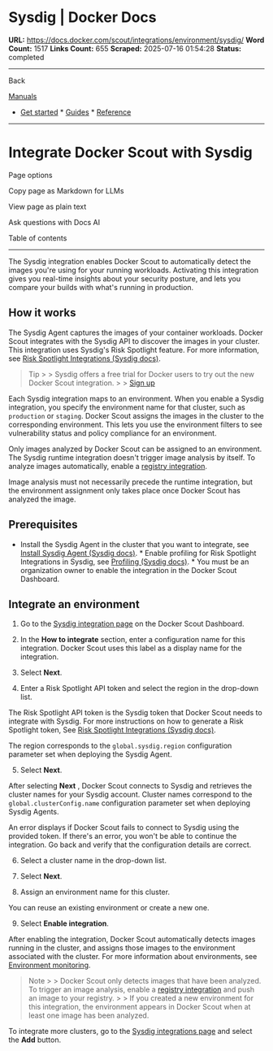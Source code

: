 # Sysdig | Docker Docs

**URL:** https://docs.docker.com/scout/integrations/environment/sysdig/
**Word Count:** 1517
**Links Count:** 655
**Scraped:** 2025-07-16 01:54:28
**Status:** completed

---

Back

[Manuals](https://docs.docker.com/manuals/)

  * [Get started](https://docs.docker.com/get-started/)   * [Guides](https://docs.docker.com/guides/)   * [Reference](https://docs.docker.com/reference/)

* * *

# Integrate Docker Scout with Sysdig

Page options

Copy page as Markdown for LLMs

View page as plain text

Ask questions with Docs AI

Table of contents

* * *

The Sysdig integration enables Docker Scout to automatically detect the images you're using for your running workloads. Activating this integration gives you real-time insights about your security posture, and lets you compare your builds with what's running in production.

## How it works

The Sysdig Agent captures the images of your container workloads. Docker Scout integrates with the Sysdig API to discover the images in your cluster. This integration uses Sysdig's Risk Spotlight feature. For more information, see [Risk Spotlight Integrations \(Sysdig docs\)](https://docs.sysdig.com/en/docs/sysdig-secure/integrations-for-sysdig-secure/risk-spotlight-integrations/).

> Tip >  > Sysdig offers a free trial for Docker users to try out the new Docker Scout integration. >  > [Sign up](https://sysdig.com/free-trial-for-docker-customers/)

Each Sysdig integration maps to an environment. When you enable a Sysdig integration, you specify the environment name for that cluster, such as `production` or `staging`. Docker Scout assigns the images in the cluster to the corresponding environment. This lets you use the environment filters to see vulnerability status and policy compliance for an environment.

Only images analyzed by Docker Scout can be assigned to an environment. The Sysdig runtime integration doesn't trigger image analysis by itself. To analyze images automatically, enable a [registry integration](https://docs.docker.com/scout/integrations/#container-registries).

Image analysis must not necessarily precede the runtime integration, but the environment assignment only takes place once Docker Scout has analyzed the image.

## Prerequisites

  * Install the Sysdig Agent in the cluster that you want to integrate, see [Install Sysdig Agent \(Sysdig docs\)](https://docs.sysdig.com/en/docs/installation/sysdig-monitor/install-sysdig-agent/).   * Enable profiling for Risk Spotlight Integrations in Sysdig, see [Profiling \(Sysdig docs\)](https://docs.sysdig.com/en/docs/sysdig-secure/policies/profiling/#enablement).   * You must be an organization owner to enable the integration in the Docker Scout Dashboard.

## Integrate an environment

  1. Go to the [Sysdig integration page](https://scout.docker.com/settings/integrations/sysdig/) on the Docker Scout Dashboard.

  2. In the **How to integrate** section, enter a configuration name for this integration. Docker Scout uses this label as a display name for the integration.

  3. Select **Next**.

  4. Enter a Risk Spotlight API token and select the region in the drop-down list.

The Risk Spotlight API token is the Sysdig token that Docker Scout needs to integrate with Sysdig. For more instructions on how to generate a Risk Spotlight token, See [Risk Spotlight Integrations \(Sysdig docs\)](https://docs.sysdig.com/en/docs/sysdig-secure/integrations-for-sysdig-secure/risk-spotlight-integrations/docker-scout/#generate-a-token-for-the-integration).

The region corresponds to the `global.sysdig.region` configuration parameter set when deploying the Sysdig Agent.

  5. Select **Next**.

After selecting **Next** , Docker Scout connects to Sysdig and retrieves the cluster names for your Sysdig account. Cluster names correspond to the `global.clusterConfig.name` configuration parameter set when deploying Sysdig Agents.

An error displays if Docker Scout fails to connect to Sysdig using the provided token. If there's an error, you won't be able to continue the integration. Go back and verify that the configuration details are correct.

  6. Select a cluster name in the drop-down list.

  7. Select **Next**.

  8. Assign an environment name for this cluster.

You can reuse an existing environment or create a new one.

  9. Select **Enable integration**.

After enabling the integration, Docker Scout automatically detects images running in the cluster, and assigns those images to the environment associated with the cluster. For more information about environments, see [Environment monitoring](https://docs.docker.com/scout/integrations/environment/).

> Note >  > Docker Scout only detects images that have been analyzed. To trigger an image analysis, enable a [registry integration](https://docs.docker.com/scout/integrations/#container-registries) and push an image to your registry. >  > If you created a new environment for this integration, the environment appears in Docker Scout when at least one image has been analyzed.

To integrate more clusters, go to the [Sysdig integrations page](https://scout.docker.com/settings/integrations/sysdig/) and select the **Add** button.
